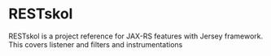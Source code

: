 # RESTskol
RESTskol is a project reference for JAX-RS features with Jersey framework. This covers listener and filters and instrumentations
